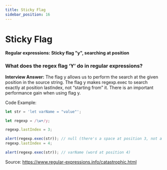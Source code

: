 ```yaml
---
title: Sticky Flag
sidebar_position: 16
---
```


# Sticky Flag

**Regular expressions: Sticky flag "y", searching at position**

### What does the regex flag ‘Y’ do in regular expressions?

**Interview Answer:** The flag y allows us to perform the search at the given position in the source string. The flag y makes regexp.exec to search exactly at position lastIndex, not “starting from” it. There is an important performance gain when using flag y.

Code Example:

```js
let str = 'let varName = "value"';

let regexp = /\w+/y;

regexp.lastIndex = 3;

alert(regexp.exec(str)); // null (there's a space at position 3, not a word)
regexp.lastIndex = 4;

alert(regexp.exec(str)); // varName (word at position 4)
```

Source: <https://www.regular-expressions.info/catastrophic.html>
